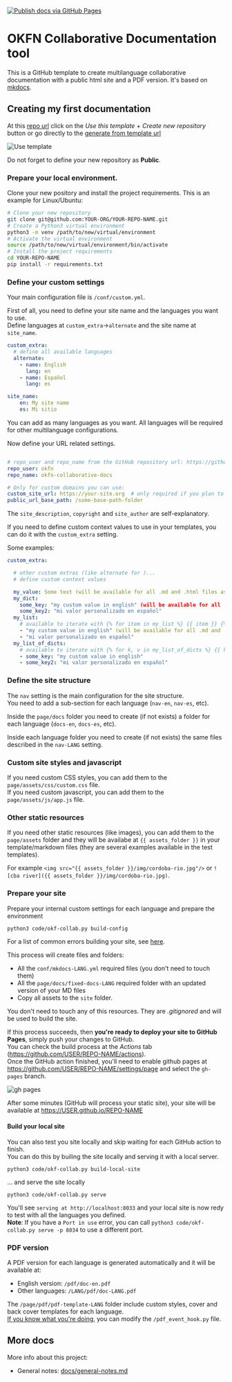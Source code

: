 [![Publish docs via GitHub Pages](https://github.com/okfn/okfn-collaborative-docs/actions/workflows/page.yml/badge.svg)](https://github.com/okfn/okfn-collaborative-docs/actions/workflows/page.yml)

# OKFN Collaborative Documentation tool

This is a GitHub template to create multilanguage collaborative documentation with a
public html site and a PDF version. It's based on [mkdocs](https://www.mkdocs.org).   

## Creating my first documentation

At this [repo url](https://github.com/okfn/okfn-collaborative-docs/)
click on the _Use this template_ + _Create new repository_ button
or go directly to the [generate from template url](https://github.com/okfn/okfn-collaborative-docs/generate)

![Use template](docs/imgs/use-template.png)

Do not forget to define your new repository as **Public**.  

### Prepare your local environment.

Clone your new pository and install the project requirements.
This is an example for Linux/Ubuntu:

```bash
# Clone your new repository 
git clone git@github.com:YOUR-ORG/YOUR-REPO-NAME.git
# Create a Python3 virtual environment
python3 -m venv /path/to/new/virtual/environment
# Activate the virtual environment
source /path/to/new/virtual/environment/bin/activate
# Install the project requirements
cd YOUR-REPO-NAME
pip install -r requirements.txt
``` 

### Define your custom settings

Your main configuration file is `/conf/custom.yml`.  

First of all, you need to define your site name and the languages you want to use.  
Define languages at `custom_extra`->`alternate` and the site name at `site_name`.  

```yaml
custom_extra:
  # define all available languages
  alternate:
    - name: English
      lang: en
    - name: Español
      lang: es
```

```yaml
site_name:
    en: My site name
    es: Mi sitio
```

You can add as many languages as you want. 
All languages will be required for other multilanguage configurations.  

Now define your URL related settings.

```yaml

# repo_user and repo_name from the GitHub repository url: https://github.com/REPO_USER/REPO_NAME
repo_user: okfn
repo_name: okfn-collaborative-docs

# Only for custom domains you can use:
custom_site_url: https://your-site.org  # only required if you plan to use a custom domain (no GitHub pages default like https://USER.github.io/YOU-REPO-NAME)
public_url_base_path: /some-base-path-folder
```

The `site_description`, `copyright` and `site_author` are self-explanatory.  

If you need to define custom context values to use in your templates, you can do it with the `custom_extra` setting.  

Some examples:

```yaml
custom_extra:

  # other custom extras (like alternate for )...
  # define custom context values

  my_value: Some text (will be available for all .md and .html files as {{ my_value }})
  my_dict:
    some_key: "my custom value in english" (will be available for all .md and .html files as {{ my_dict.some_key }})
    some_key2: "mi valor personalizado en español"
  my_list:
    # available to iterate with {% for item in my_list %} {{ item }} {% endfor %}
    - "my custom value in english" (will be available for all .md and .html files as {{ my_list.0 }})
    - "mi valor personalizado en español"
  my_list_of_dicts:
    # available to iterate with {% for k, v in my_list_of_dicts %} {{ k }}: {{ v }} {% endfor %}
    - some_key: "my custom value in english"
    - some_key2: "mi valor personalizado en español"
```

### Define the site structure

The `nav` setting is the main configuration for the site structure.  
You need to add a sub-section for each language (`nav-en`, `nav-es`, etc).  

Inside the `page/docs` folder you need to create (if not exists) a folder
for each language (`docs-en`, `docs-es`, etc).  

Inside each language folder you need to create (if not exists) the same
files described in the `nav-LANG` setting.  

### Custom site styles and javascript

If you need custom CSS styles, you can add them to the `page/assets/css/custom.css` file.  
If you need custom javascript, you can add them to the `page/assets/js/app.js` file.  

### Other static resources

If you need other static resources (like images), you can add them to the `page/assets` folder and they will be availabe
at `{{ assets_folder }}` in your template/markdown files (they are several examples available in the test templates).  

For example `<img src="{{ assets_folder }}/img/cordoba-rio.jpg"/>` or
`![cba river]({{ assets_folder }}/img/cordoba-rio.jpg)`.  

### Prepare your site

Prepare your internal custom settings for each language and prepare the environment

```bash
python3 code/okf-collab.py build-config
```

For a list of common errors building your site, see [here](docs/build-errors.md).  

This process will create files and folders:
 - All the `conf/mkdocs-LANG.yml` required files (you don't need to touch them)
 - All the `page/docs/fixed-docs-LANG` required folder with an updated version of your MD files
 - Copy all assets to the `site` folder.

You don't need to touch any of this resources. They are _.gitignored_ and will be used to build the site.  

If this process succeeds, then **you're ready to deploy your site to GitHub Pages**, simply push your changes to GitHub.  
You can check the build process at the _Actions_ tab (https://github.com/USER/REPO-NAME/actions).  
Once the GitHub action finished, you'll need to enable github pages at https://github.com/USER/REPO-NAME/settings/page
and select the `gh-pages` branch.  

![gh pages](/docs/imgs/gh-pages.png)

After some minutes (GitHub will process your static site), your site will be available at https://USER.github.io/REPO-NAME  

#### Build your local site

You can also test you site locally and skip waiting for each GitHub action to finish.  
You can do this by builing the site locally and serving it with a local server.  

```
python3 code/okf-collab.py build-local-site
```

... and serve the site locally

```
python3 code/okf-collab.py serve
```

You'll see `serving at http://localhost:8033` and your local site is now redy to test with
all the languages you defined.  
**Note**: If you have a `Port in use` error, you can call
`python3 code/okf-collab.py serve -p 8034` to use a different port.  

### PDF version

A PDF version for each language is generated automatically and it will be available at:
 - English version: `/pdf/doc-en.pdf`
 - Other languages: `/LANG/pdf/doc-LANG.pdf`

The `/page/pdf/pdf-template-LANG` folder include custom styles,
cover and back cover templates for each language.  
[If you know what you're doing](https://github.com/orzih/mkdocs-with-pdf/blob/master/README.md#sample-pdf_event_hookpy-or-pdf_event_hook__init__py),
you can modify the `/pdf_event_hook.py` file.  

## More docs

More info about this project:

 - General notes: [docs/general-notes.md](docs/general-notes.md)
